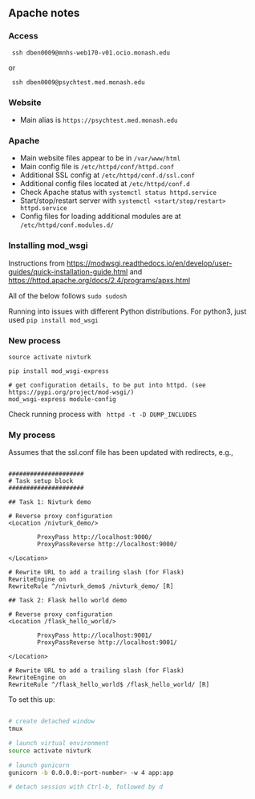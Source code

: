 ## Apache notes

### Access

``` ssh dben0009@mnhs-web170-v01.ocio.monash.edu```

or

``` ssh dben0009@psychtest.med.monash.edu```

### Website

- Main alias is ```https://psychtest.med.monash.edu```


### Apache
- Main website files appear to be in ```/var/www/html```
- Main config file is ```/etc/httpd/conf/httpd.conf```
- Additional SSL config at ```/etc/httpd/conf.d/ssl.conf```
- Additional config files located at ```/etc/httpd/conf.d```
- Check Apache status with ```systemctl status httpd.service```
- Start/stop/restart server with ```systemctl <start/stop/restart> httpd.service```
- Config files for loading additional modules are at ```/etc/httpd/conf.modules.d/```

### Installing mod_wsgi

Instructions from https://modwsgi.readthedocs.io/en/develop/user-guides/quick-installation-guide.html and https://httpd.apache.org/docs/2.4/programs/apxs.html

All of the below follows ```sudo sudosh```

Running into issues with different Python distributions. For python3, just used ```pip install mod_wsgi```


### New process

```
source activate nivturk

pip install mod_wsgi-express

# get configuration details, to be put into httpd. (see https://pypi.org/project/mod-wsgi/)
mod_wsgi-express module-config
```

Check running process with ``` httpd -t -D DUMP_INCLUDES```

### My process

Assumes that the ssl.conf file has been updated with redirects, e.g.,

```

#####################
# Task setup block
#####################

## Task 1: Nivturk demo

# Reverse proxy configuration
<Location /nivturk_demo/>

        ProxyPass http://localhost:9000/
        ProxyPassReverse http://localhost:9000/

</Location>

# Rewrite URL to add a trailing slash (for Flask)
RewriteEngine on
RewriteRule ^/nivturk_demo$ /nivturk_demo/ [R]

## Task 2: Flask hello world demo

# Reverse proxy configuration
<Location /flask_hello_world/>

        ProxyPass http://localhost:9001/
        ProxyPassReverse http://localhost:9001/

</Location>

# Rewrite URL to add a trailing slash (for Flask)
RewriteEngine on
RewriteRule ^/flask_hello_world$ /flask_hello_world/ [R]
```

To set this up:

``` bash

# create detached window
tmux

# launch virtual environment
source activate nivturk

# launch gunicorn
gunicorn -b 0.0.0.0:<port-number> -w 4 app:app

# detach session with Ctrl-b, followed by d

```
